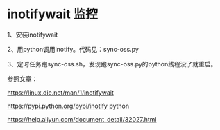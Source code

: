# inotifywait 监控

1、安装inotifywait

2、用python调用inotify。代码见：sync-oss.py

3、定时任务跑sync-oss.sh，发现跑sync-oss.py的python线程没了就重启。


参照文章：

https://linux.die.net/man/1/inotifywait

https://pypi.python.org/pypi/inotify python

https://help.aliyun.com/document_detail/32027.html


